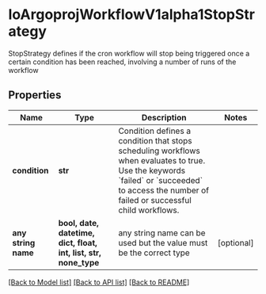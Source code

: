 # IoArgoprojWorkflowV1alpha1StopStrategy

StopStrategy defines if the cron workflow will stop being triggered once a certain condition has been reached, involving a number of runs of the workflow

## Properties
Name | Type | Description | Notes
------------ | ------------- | ------------- | -------------
**condition** | **str** | Condition defines a condition that stops scheduling workflows when evaluates to true. Use the keywords &#x60;failed&#x60; or &#x60;succeeded&#x60; to access the number of failed or successful child workflows. | 
**any string name** | **bool, date, datetime, dict, float, int, list, str, none_type** | any string name can be used but the value must be the correct type | [optional]

[[Back to Model list]](../README.md#documentation-for-models) [[Back to API list]](../README.md#documentation-for-api-endpoints) [[Back to README]](../README.md)


